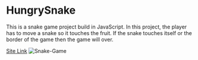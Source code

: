# HungrySnake
This is a snake game project build in JavaScript. In this project, the player has to move a snake so it touches the fruit. If the snake touches itself or the border of the game then the game will over.

[Site Link](https://muke267.github.io/HungrySnake/)
![Snake-Game](https://user-images.githubusercontent.com/92973548/190570854-9c94d955-505a-4e64-bec4-35a7256061ca.png)
